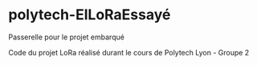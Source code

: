 # polytech-ElLoRaEssayé

Passerelle pour le projet embarqué

Code du projet LoRa réalisé durant le cours de Polytech Lyon - Groupe 2
